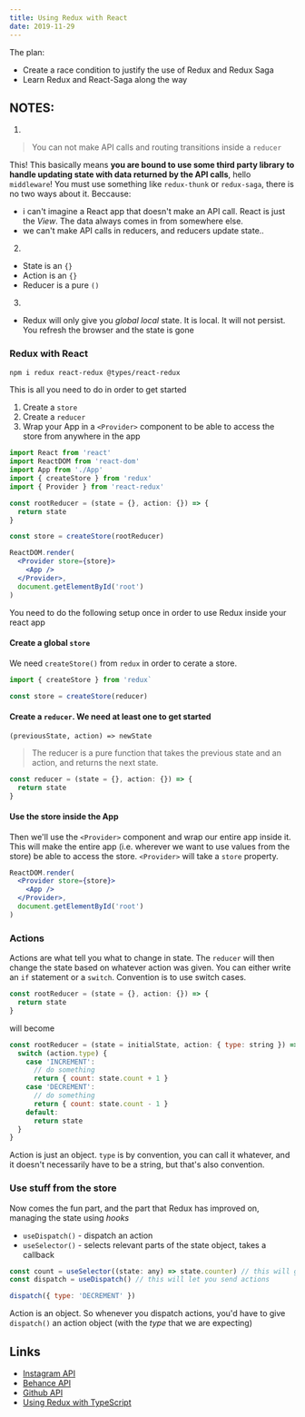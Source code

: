 ```yaml
---
title: Using Redux with React
date: 2019-11-29
---
```


The plan:

- Create a race condition to justify the use of Redux and Redux Saga
- Learn Redux and React-Saga along the way

## NOTES:

1.

> You can not make API calls and routing transitions inside a `reducer`

This! This basically means **you are bound to use some third party library to handle updating state with data returned by the API calls**, hello `middleware`! You must use something like `redux-thunk` or `redux-saga`, there is no two ways about it. Beccause:

- i can't imagine a React app that doesn't make an API call. React is just the _View_. The data always comes in from somewhere else.
- we can't make API calls in reducers, and reducers update state..

2.

- State is an `{}`
- Action is an `{}`
- Reducer is a pure `()`

3.

- Redux will only give you _global_ _local_ state. It is local. It will not persist. You refresh the browser and the state is gone

### Redux with React

```bash
npm i redux react-redux @types/react-redux
```

This is all you need to do in order to get started

1. Create a `store`
2. Create a `reducer`
3. Wrap your App in a `<Provider>` component to be able to access the store from anywhere in the app

```jsx
import React from 'react'
import ReactDOM from 'react-dom'
import App from './App'
import { createStore } from 'redux'
import { Provider } from 'react-redux'

const rootReducer = (state = {}, action: {}) => {
  return state
}

const store = createStore(rootReducer)

ReactDOM.render(
  <Provider store={store}>
    <App />
  </Provider>,
  document.getElementById('root')
)
```

You need to do the following setup once in order to use Redux inside your react app

#### Create a global `store`

We need `createStore()` from `redux` in order to cerate a store.

```jsx
import { createStore } from 'redux`

const store = createStore(reducer)
```

#### Create a `reducer`. We need at least one to get started

```
(previousState, action) => newState
```

> The reducer is a pure function that takes the previous state and an action, and returns the next state.

```js
const reducer = (state = {}, action: {}) => {
  return state
}
```

#### Use the store inside the App

Then we'll use the `<Provider>` component and wrap our entire app inside it. This will make the entire app (i.e. wherever we want to use values from the store) be able to access the store. `<Provider>` will take a `store` property.

```jsx
ReactDOM.render(
  <Provider store={store}>
    <App />
  </Provider>,
  document.getElementById('root')
)
```

### Actions

Actions are what tell you what to change in state. The `reducer` will then change the state based on whatever action was given. You can either write an `if` statement or a `switch`. Convention is to use switch cases.

```js
const rootReducer = (state = {}, action: {}) => {
  return state
}
```

will become

```js
const rootReducer = (state = initialState, action: { type: string }) => {
  switch (action.type) {
    case 'INCREMENT':
      // do something
      return { count: state.count + 1 }
    case 'DECREMENT':
      // do something
      return { count: state.count - 1 }
    default:
      return state
  }
}
```

Action is just an object. `type` is by convention, you can call it whatever, and it doesn't necessarily have to be a string, but that's also convention.

### Use stuff from the store

Now comes the fun part, and the part that Redux has improved on, managing the state using _hooks_

- `useDispatch()` - dispatch an action
- `useSelector()` - selects relevant parts of the state object, takes a callback

```js
const count = useSelector((state: any) => state.counter) // this will give you just the `count` property from the state
const dispatch = useDispatch() // this will let you send actions

dispatch({ type: 'DECREMENT' })
```

Action is an object. So whenever you dispatch actions, you'd have to give `dispatch()` an action object (with the _type_ that we are expecting)

## Links

- [Instagram API](https://developers.facebook.com/products/instagram/)
- [Behance API](https://www.behance.net/dev/api/endpoints/)
- [Github API](https://developer.github.com/v3/)
- [Using Redux with TypeScript](https://redux.js.org/recipes/usage-with-typescript)
